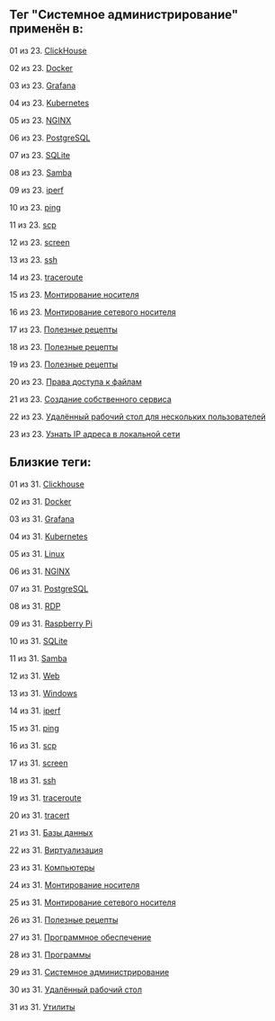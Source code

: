 ## Тег "Системное администрирование" применён в:

01 из 23. [ClickHouse](../Компьютеры%20и%20софт/Программы/Clickhouse.md)

02 из 23. [Docker](../Компьютеры%20и%20софт/Программы/Docker.md)

03 из 23. [Grafana](../Компьютеры%20и%20софт/Программы/Grafana.md)

04 из 23. [Kubernetes](../Компьютеры%20и%20софт/Программы/Kubernetes.md)

05 из 23. [NGINX](../Компьютеры%20и%20софт/Программы/Nginx.md)

06 из 23. [PostgreSQL](../Компьютеры%20и%20софт/Программы/PostgreSQL.md)

07 из 23. [SQLite](../Компьютеры%20и%20софт/Программы/SQLite.md)

08 из 23. [Samba](../Компьютеры%20и%20софт/Linux/Samba.md)

09 из 23. [iperf](../Компьютеры%20и%20софт/Утилиты/Iperf.md)

10 из 23. [ping](../Компьютеры%20и%20софт/Утилиты/Ping.md)

11 из 23. [scp](../Компьютеры%20и%20софт/Утилиты/SCP.md)

12 из 23. [screen](../Компьютеры%20и%20софт/Утилиты/Screen.md)

13 из 23. [ssh](../Компьютеры%20и%20софт/Утилиты/SSH.md)

14 из 23. [traceroute](../Компьютеры%20и%20софт/Утилиты/Traceroute.md)

15 из 23. [Монтирование носителя](../Компьютеры%20и%20софт/Linux/Монтирование%20носителя.md)

16 из 23. [Монтирование сетевого носителя](../Компьютеры%20и%20софт/Linux/Монтирование%20сетевого%20носителя.md)

17 из 23. [Полезные рецепты](../Компьютеры%20и%20софт/Linux/Полезные%20рецепты%20Linux.md)

18 из 23. [Полезные рецепты](../Компьютеры%20и%20софт/Raspberry%20Pi/Полезные%20рецепты%20Raspberry%20Pi.md)

19 из 23. [Полезные рецепты](../Компьютеры%20и%20софт/Windows/Полезные%20рецепты%20Windows.md)

20 из 23. [Права доступа к файлам](../Компьютеры%20и%20софт/Linux/Права%20доступа%20к%20файлам.md)

21 из 23. [Создание собственного сервиса](../Компьютеры%20и%20софт/Linux/Создание%20собственного%20сервиса.md)

22 из 23. [Удалённый рабочий стол для нескольких пользователей](../Компьютеры%20и%20софт/Windows/Удалённый%20рабочий%20стол%20для%20нескольких%20пользователей.md)

23 из 23. [Узнать IP адреса в локальной сети](../Компьютеры%20и%20софт/Linux/Узнать%20IP%20адреса%20в%20локальной%20сети.md)

## Близкие теги:

01 из 31. [Clickhouse](./clickhouse.md)

02 из 31. [Docker](./docker.md)

03 из 31. [Grafana](./grafana.md)

04 из 31. [Kubernetes](./kubernetes.md)

05 из 31. [Linux](./linux.md)

06 из 31. [NGINX](./nginx.md)

07 из 31. [PostgreSQL](./postgresql.md)

08 из 31. [RDP](./rdp.md)

09 из 31. [Raspberry Pi](./raspberry%20pi.md)

10 из 31. [SQLite](./sqlite.md)

11 из 31. [Samba](./samba.md)

12 из 31. [Web](./web.md)

13 из 31. [Windows](./windows.md)

14 из 31. [iperf](./iperf.md)

15 из 31. [ping](./ping.md)

16 из 31. [scp](./scp.md)

17 из 31. [screen](./screen.md)

18 из 31. [ssh](./ssh.md)

19 из 31. [traceroute](./traceroute.md)

20 из 31. [tracert](./tracert.md)

21 из 31. [Базы данных](./базы%20данных.md)

22 из 31. [Виртуализация](./виртуализация.md)

23 из 31. [Компьютеры](./компьютеры.md)

24 из 31. [Монтирование носителя](./монтирование%20носителя.md)

25 из 31. [Монтирование сетевого носителя](./монтирование%20сетевого%20носителя.md)

26 из 31. [Полезные рецепты](./полезные%20рецепты.md)

27 из 31. [Программное обеспечение](./программное%20обеспечение.md)

28 из 31. [Программы](./программы.md)

29 из 31. [Системное администрирование](./системное%20администрирование.md)

30 из 31. [Удалённый рабочий стол](./удалённый%20рабочий%20стол.md)

31 из 31. [Утилиты](./утилиты.md)

